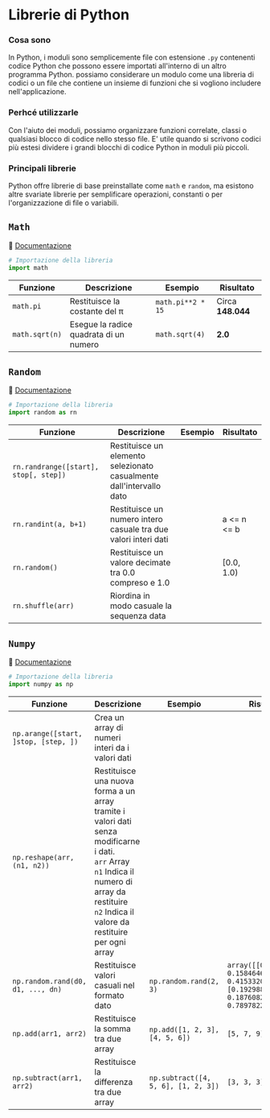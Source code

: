 # Librerie di Python

### Cosa sono
In Python, i moduli sono semplicemente file con estensione `.py` contenenti codice Python che possono essere importati all'interno di un altro programma Python. possiamo considerare un modulo come una libreria di codici o un file che contiene un insieme di funzioni che si vogliono includere nell'applicazione.

### Perhcé utilizzarle
Con l'aiuto dei moduli, possiamo organizzare funzioni correlate, classi o qualsiasi blocco di codice nello stesso file. E' utile quando si scrivono codici più estesi dividere i grandi blocchi di codice Python in moduli più piccoli.

### Principali librerie
Python offre librerie di base preinstallate come `math` e `random`, ma esistono altre svariate librerie per semplificare operazioni, constanti o per l'organizzazione di file o variabili.

## `Math`
🔗 [Documentazione](https://docs.python.org/3/library/math.html)
```py
# Importazione della libreria
import math
```

Funzione | Descrizione | Esempio | Risultato
--- | --- | --- | ---
`math.pi` | Restituisce la costante del π | `math.pi**2 * 15` | Circa **148.044**
`math.sqrt(n)` | Esegue la radice quadrata di un numero | `math.sqrt(4)` | **2.0**


## `Random`
🔗 [Documentazione](https://docs.python.org/3/library/random.html)
```py
# Importazione della libreria
import random as rn
```

Funzione | Descrizione | Esempio | Risultato
--- | --- | --- | ---
`rn.randrange([start], stop[, step])` | Restituisce un elemento selezionato casualmente dall'intervallo dato |  |
`rn.randint(a, b+1)` | Restituisce un numero intero casuale tra due valori interi dati | | a <= n <= b
`rn.random()` | Restituisce un valore decimate tra 0.0 compreso e 1.0 | | [0.0, 1.0)
`rn.shuffle(arr)` | Riordina in modo casuale la sequenza data | |

## `Numpy`
🔗 [Documentazione](https://numpy.org/doc/stable/)
```py
# Importazione della libreria
import numpy as np
```

Funzione | Descrizione | Esempio | Risultato
--- | --- | --- | ---
`np.arange([start, ]stop, [step, ])` | Crea un array di numeri interi da i valori dati | |
`np.reshape(arr, (n1, n2))` | Restituisce una nuova forma a un array tramite i valori dati senza modificarne i dati.<br>`arr` Array<br>`n1` Indica il numero di array da restituire<br>`n2` Indica il valore da restituire per ogni array| |
`np.random.rand(d0, d1, ..., dn)` | Restituisce valori casuali nel formato dato | `np.random.rand(2, 3)` | `array([[0.70418549, 0.15846463, 0.41533206], [0.19298845, 0.18760822, 0.78978225]])`
`np.add(arr1, arr2)` | Restituisce la somma tra due array | `np.add([1, 2, 3], [4, 5, 6])` | `[5, 7, 9]`
`np.subtract(arr1, arr2)` | Restituisce la differenza tra due array | `np.subtract([4, 5, 6], [1, 2, 3])` | `[3, 3, 3]`
